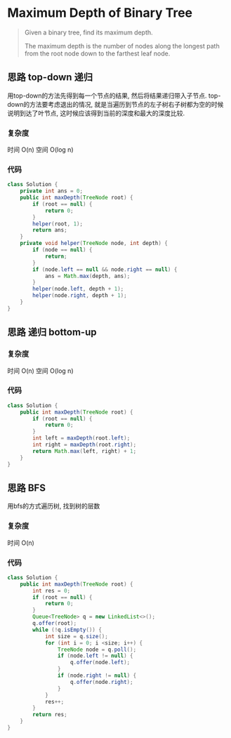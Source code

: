 # Maximum Depth of Binary Tree

> Given a binary tree, find its maximum depth.
> 
> The maximum depth is the number of nodes along the longest path from the root node down to the farthest leaf node.


## 思路 top-down 递归
用top-down的方法先得到每一个节点的结果, 然后将结果递归带入子节点.
top-down的方法要考虑退出的情况, 就是当遍历到节点的左子树右子树都为空的时候说明到达了叶节点, 这时候应该得到当前的深度和最大的深度比较.

### 复杂度
时间 O(n) 空间 O(log n)

### 代码
```java
class Solution {
    private int ans = 0;
    public int maxDepth(TreeNode root) {
        if (root == null) {
            return 0;
        }
        helper(root, 1);
        return ans;
    }
    private void helper(TreeNode node, int depth) {
        if (node == null) {
            return;
        }
        if (node.left == null && node.right == null) {
            ans = Math.max(depth, ans);
        }
        helper(node.left, depth + 1);
        helper(node.right, depth + 1);
    }
}
```

## 思路 递归 bottom-up
### 复杂度
时间 O(n) 空间 O(log n)

### 代码
```java
class Solution {
    public int maxDepth(TreeNode root) {
        if (root == null) {
            return 0;
        }
        int left = maxDepth(root.left);
        int right = maxDepth(root.right);
        return Math.max(left, right) + 1;
    }
}
```

## 思路 BFS
用bfs的方式遍历树, 找到树的层数
### 复杂度
时间 O(n)
### 代码
```java
class Solution {
    public int maxDepth(TreeNode root) {
        int res = 0;
        if (root == null) {
            return 0;
        }
        Queue<TreeNode> q = new LinkedList<>();
        q.offer(root);
        while (!q.isEmpty()) {
            int size = q.size();
            for (int i = 0; i <size; i++) {
                TreeNode node = q.poll();
                if (node.left != null) {
                    q.offer(node.left);
                }
                if (node.right != null) {
                    q.offer(node.right);
                }
            }
            res++;
        }
        return res;
    }
}
```
